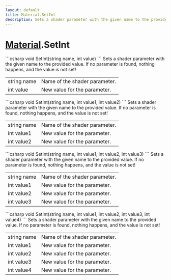 ```yaml
---
layout: default
title: Material.SetInt
description: Sets a shader parameter with the given name to the provided value. If no parameter is found, nothing happens, and the value is not set!
---
```

# [Material]({{site.url}}/Pages/StereoKit/Material.html).SetInt

<div class='signature' markdown='1'>
```csharp
void SetInt(string name, int value)
```
Sets a shader parameter with the given name to the
provided value. If no parameter is found, nothing happens, and
the value is not set!
</div>

|  |  |
|--|--|
|string name|Name of the shader parameter.|
|int value|New value for the parameter.|

<div class='signature' markdown='1'>
```csharp
void SetInt(string name, int value1, int value2)
```
Sets a shader parameter with the given name to the
provided value. If no parameter is found, nothing happens, and
the value is not set!
</div>

|  |  |
|--|--|
|string name|Name of the shader parameter.|
|int value1|New value for the parameter.|
|int value2|New value for the parameter.|

<div class='signature' markdown='1'>
```csharp
void SetInt(string name, int value1, int value2, int value3)
```
Sets a shader parameter with the given name to the
provided value. If no parameter is found, nothing happens, and
the value is not set!
</div>

|  |  |
|--|--|
|string name|Name of the shader parameter.|
|int value1|New value for the parameter.|
|int value2|New value for the parameter.|
|int value3|New value for the parameter.|

<div class='signature' markdown='1'>
```csharp
void SetInt(string name, int value1, int value2, int value3, int value4)
```
Sets a shader parameter with the given name to the
provided value. If no parameter is found, nothing happens, and
the value is not set!
</div>

|  |  |
|--|--|
|string name|Name of the shader parameter.|
|int value1|New value for the parameter.|
|int value2|New value for the parameter.|
|int value3|New value for the parameter.|
|int value4|New value for the parameter.|




